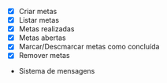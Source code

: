 - [x] Criar metas
- [x] Listar metas
- [x] Metas realizadas
- [x] Metas abertas
- [x] Marcar/Descmarcar metas como concluída
- [x] Remover metas
- Sistema de mensagens